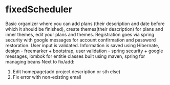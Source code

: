 # fixedScheduler
Basic organizer where you can add plans (their description and date before which it should be finished), create themes(their description) for plans and inner themes, edit your plans and themes. 
Registration goes via spring security with google messages for account confirmation and password restoration. User input is validated.
Information is saved using Hibernate, design - freemarker + bootstrap, user validation - spring security + google messages, lombok for entitie classes
built using maven, spring for managing beans
Next to fix/add:
1) Edit homepage(add project description or sth else)
2) Fix error with non-existing email
